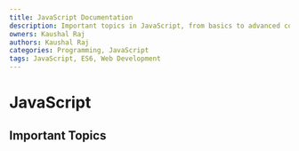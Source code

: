 ```yaml
---
title: JavaScript Documentation
description: Important topics in JavaScript, from basics to advanced concepts.
owners: Kaushal Raj
authors: Kaushal Raj
categories: Programming, JavaScript
tags: JavaScript, ES6, Web Development
---
```


# JavaScript

## Important Topics

